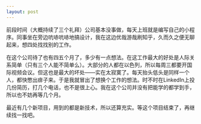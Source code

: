 ```yaml
---
layout: post
---
```

前段时间（大概持续了三个礼拜）公司基本没事做，每天上班就是编写自己的小程序。同事坐在旁边吭哧吭哧地搞设计，我在这边优哉游哉刷知乎，久而久之便无聊起来，想四处找找别的工作。

在这个公司待了也有四五个月了，多少有一点想法。在这工作最大的好处是人际关系简单（只有三个人能不简单么）。大部分的人都在以色列，所以每周三都要开国际视频会议。但这也是最大的坏处——实在太寂寞了。每天抬头低头是同样一个人，都快憋出痱子来。于是我就冒出了想换个工作的想法。时不时在LinkedIn上投几份简历，打几个电话，也不是很上心。我在这个公司并没有把能学的都学到手，所以也不妨再等几个月。

最近有几个新项目，用到的都是新技术，所以还算充实。等这个项目结束了，再继续找一找吧。